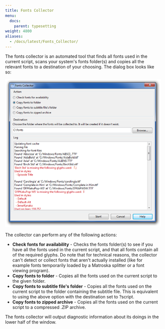```yaml
---
title: Fonts Collector
menu:
  docs:
    parent: typesetting
weight: 4800
aliases:
  - /docs/latest/Fonts_Collector/
---
```


The fonts collector is an automated tool that finds all fonts used in the
current script, scans your system's fonts folder(s) and copies all the
relevant fonts to a destination of your choosing. The dialog box looks like
so:

![fonts_collector](/img/3.2/fonts_collector.png#center)

The collector can perform any of the following actions:

- **Check fonts for availability** - Checks the fonts folder(s) to see if
  you have all the fonts used in the current script, and that all fonts
  contain all of the required glyphs. Do note that for technical reasons, the
  collector can't detect or collect fonts that aren't actually installed (like
  for example fonts temporarily loaded by a Matroska splitter or a font
  viewing program).
- **Copy fonts to folder** - Copies all the fonts used on the current script
  to the given folder.
- **Copy fonts to subtitle file's folder** - Copies all the fonts used on the
  current script to the folder containing the subtitle file. This is
  equivalent to using the above option with the destination set to ?script.
- **Copy fonts to zipped archive** - Copies all the fonts used on the
  current script to a compressed .ZIP archive.

The fonts collector will output diagnostic information about its doings in
the lower half of the window.
